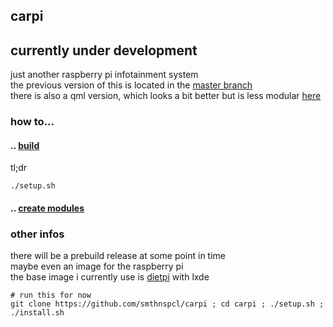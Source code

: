 ## carpi
## currently under development
just another raspberry pi infotainment system<br>
the previous version of this is located in the [master branch](https://github.com/nbdy/carpi/tree/master)<br>
there is also a qml version, which looks a bit better but is less modular [here](https://github.com/nbdy/carpi/tree/qml)
<br>
### how to...
#### .. [build](https://github.com/nbdy/carpi/blob/qt/docs/Build.md)
tl;dr
```shell script
./setup.sh
```
#### .. [create modules](https://github.com/nbdy/carpi/blob/qt/docs/Modules.md)
### other infos
there will be a prebuild release at some point in time<br>
maybe even an image for the raspberry pi<br>
the base image i currently use is [dietpi](https://github.com/MichaIng/DietPi) with lxde<br>
```shell script
# run this for now
git clone https://github.com/smthnspcl/carpi ; cd carpi ; ./setup.sh ; ./install.sh 
```
